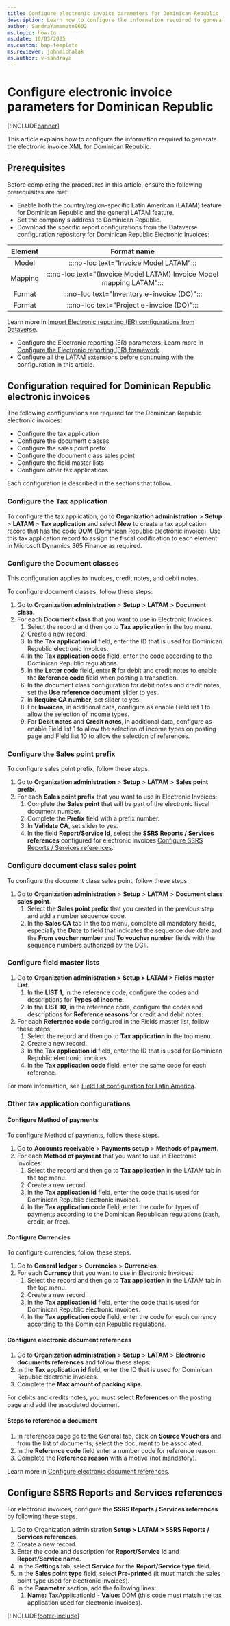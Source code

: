 ```yaml
---
title: Configure electronic invoice parameters for Dominican Republic
description: Learn how to configure the information required to generate the electronic invoice XML for Dominican Republic.
author: SandraYamamoto0602
ms.topic: how-to
ms.date: 10/03/2025
ms.custom: bap-template
ms.reviewer: johnmichalak
ms.author: v-sandraya
---
```


# Configure electronic invoice parameters for Dominican Republic

[!INCLUDE[banner](../../includes/banner.md)]

This article explains how to configure the information required to generate the electronic invoice XML for Dominican Republic.

## Prerequisites

Before completing the procedures in this article, ensure the following prerequisites are met:

- Enable both the country/region-specific Latin American (LATAM) feature for Dominican Republic and the general LATAM feature. 
- Set the company's address to Dominican Republic.
- Download the specific report configurations from the Dataverse configuration repository for Dominican Republic Electronic Invoices:

| Element |                    Format name                    |
|:-------:|:-------------------------------------------------:|
| Model   | :::no-loc text="Invoice Model LATAM":::                              |
| Mapping |  :::no-loc text="(Invoice Model LATAM) Invoice Model mapping LATAM"::: |
| Format  | :::no-loc text="Inventory e-invoice (DO)":::                   |
| Format  | :::no-loc text="Project e-invoice (DO)":::                       |

Learn more in [Import Electronic reporting (ER) configurations from Dataverse](global/workspace/gsw-import-er-config-dataverse.md).
- Configure the Electronic reporting (ER) parameters. Learn more in [Configure the Electronic reporting (ER) framework](../../../fin-ops-core/dev-itpro/analytics/electronic-reporting-er-configure-parameters.md).
- Configure all the LATAM extensions before continuing with the configuration in this article.

## Configuration required for Dominican Republic electronic invoices

The following configurations are required for the Dominican Republic electronic invoices:

- Configure the tax application
- Configure the document classes
- Configure the sales point prefix
- Configure the document class sales point 
- Configure the field master lists
- Configure other tax applications

Each configuration is described in the sections that follow.

### Configure the Tax application

To configure the tax application, go to **Organization administration** \> **Setup** \> **LATAM** \> **Tax application** and select **New** to create a tax application record that has the code **DOM** (Dominican Republic electronic invoice). Use this tax application record to assign the fiscal codification to each element in Microsoft Dynamics 365 Finance as required.

### Configure the Document classes

This configuration applies to invoices, credit notes, and debit notes.

To configure document classes, follow these steps:

1.	Go to **Organization administration** \> **Setup** \> **LATAM** \> **Document class**.
1. For each **Document class** that you want to use in Electronic Invoices:
   1. Select the record and then go to **Tax application** in the top menu.
   1. Create a new record.
   1. In the **Tax application id** field, enter the ID that is used for Dominican Republic electronic invoices.
   1. In the **Tax application code** field, enter the code according to the Dominican Republic regulations.
   1. In the **Letter code** field, enter **R** for debit and credit notes to enable the **Reference code** field when posting a transaction.
   1. In the document class configuration for debit notes and credit notes, set the **Use reference document** slider to yes.
   1. In **Require CA number**, set slider to yes. 
   1. For **Invoices**, in additional data, configure as enable Field list 1 to allow the selection of income types. 
   1. For **Debit notes** and **Credit notes**, in additional data, configure as enable Field list 1 to allow the selection of income types on posting page and Field list 10 to allow the selection of references. 

### Configure the Sales point prefix

To configure sales point prefix, follow these steps.

1. Go to **Organization administration** \> **Setup** \> **LATAM** \> **Sales point prefix**.
1. For each **Sales point prefix** that you want to use in Electronic Invoices:
   1. Complete the **Sales point** that will be part of the electronic fiscal document number.
   1. Complete the **Prefix** field with a prefix number.
   1. In **Validate CA**, set slider to yes.
   1. In the field **Report/Service Id**, select the **SSRS Reports / Services references** configured for electronic invoices [Configure SSRS Reports / Services references](#configure-ssrs-reports-and-services-references).

### Configure document class sales point

To configure the document class sales point, follow these steps.

1. Go to **Organization administration** \> **Setup** \> **LATAM** \> **Document class sales point**.
   1. Select the **Sales point prefix** that you created in the previous step and add a number sequence code.
   1. In the **Sales CA** tab in the top menu, complete all mandatory fields, especially the **Date to** field that indicates the sequence due date and the **From voucher number** and **To voucher number** fields with the sequence numbers authorized by the DGII.
   
### Configure field master lists

1. Go to **Organization administration > Setup > LATAM > Fields master List**.
   1. In the **LIST 1**, in the reference code, configure the codes and descriptions for **Types of income**. 
   1. In the **LIST 10**, in the reference code, configure the codes and descriptions for **Reference reasons** for credit and debit notes. 
1. For each **Reference code** configured in the Fields master list, follow these steps:
   1. Select the record and then go to **Tax application** in the top menu.
   1. Create a new record.
   1. In the **Tax application id** field, enter the ID that is used for Dominican Republic electronic invoices.
   1. In the **Tax application code** field, enter the same code for each reference.

For more information, see [Field list configuration for Latin America](ltm-core-field-master-lists.md).

### Other tax application configurations

#### Configure Method of payments

To configure Method of payments, follow these steps.

1. Go to **Accounts receivable** \> **Payments setup** \> **Methods of payment**.
1. For each **Method of payment** that you want to use in Electronic Invoices:
   1. Select the record and then go to **Tax application** in the LATAM tab in the top menu.
   1. Create a new record.
   1. In the **Tax application id** field, enter the code that is used for Dominican Republic electronic invoices.
   1. In the **Tax application code** field, enter the code for types of payments according to the Dominican Republican regulations (cash, credit, or free).

#### Configure Currencies

To configure currencies, follow these steps.

1. Go to **General ledger** \> **Currencies** \> **Currencies**.
1. For each **Currency** that you want to use in Electronic Invoices:
   1. Select the record and then go to **Tax application** in the LATAM tab in the top menu.
   1. Create a new record.
   1. In the **Tax application id** field, enter the code that is used for Dominican Republic electronic invoices.
   1. In the **Tax application code** field, enter the code for each currency according to the Dominican Republic regulations.

#### Configure electronic document references

1. Go to **Organization administration** \> **Setup** \> **LATAM** \> **Electronic documents references** and follow these steps:
1. In the **Tax application id** field, enter the ID that is used for Dominican Republic electronic invoices.
1. Complete the **Max amount of packing slips**.

For debits and credits notes, you must select **References** on the posting page and add the associated document.

#### Steps to reference a document

1. In references page go to the General tab, click on **Source Vouchers** and from the list of documents, select the document to be associated.
1. In the **Reference code** field enter a number code for reference reason.
1. Complete the **Reference reason** with a motive (not mandatory).

Learn more in [Configure electronic document references](ltm-electronic-doc-references.md).

## Configure SSRS Reports and Services references

For electronic invoices, configure the **SSRS Reports / Services references** by following these steps.

1. Go to Organization administration **Setup > LATAM > SSRS Reports / Services references**.
1. Create a new record.
1. Enter the code and description for **Report/Service Id** and **Report/Service name**.
1. In the **Settings** tab, select **Service** for the **Report/Service type** field.
1. In the **Sales point type** field, select **Pre-printed** (it must match the sales point type used for electronic invoices).
1. In the **Parameter** section, add the following lines:
    1. **Name:** TaxApplicationId - **Value:** DOM (this code must match the tax application used for electronic invoices).

[!INCLUDE[footer-include](../../../includes/footer-banner.md)]
